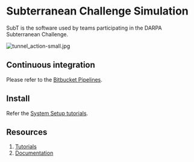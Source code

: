 # Subterranean Challenge Simulation

SubT is the software used by teams participating in the DARPA Subterranean
Challenge.

![tunnel_action-small.jpg](https://bitbucket.org/repo/8ze6Mjd/images/2265205947-tunnel_action-small.jpg)

## Continuous integration

Please refer to the [Bitbucket Pipelines](https://bitbucket.org/osrf/subt/addon/pipelines/home#!/results/branch/default).

## Install

Refer the [System Setup tutorials](https://bitbucket.org/osrf/subt/wiki/tutorials).

## Resources

1. [Tutorials](https://bitbucket.org/osrf/subt/wiki/tutorials)
1. [Documentation](https://bitbucket.org/osrf/subt/wiki/documentation)
